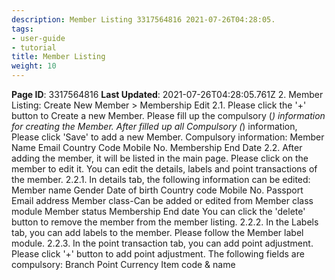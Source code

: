 ```yaml
---
description: Member Listing 3317564816 2021-07-26T04:28:05.
tags:
- user-guide
- tutorial
title: Member Listing
weight: 10
---
```


**Page ID**: 3317564816
**Last Updated**: 2021-07-26T04:28:05.761Z
2. Member Listing: Create New Member > Membership Edit
2.1. Please click the '+' button to Create a new Member.
Please fill up the compulsory (*) information for creating the Member. After filled up all Compulsory (*) information, Please click 'Save' to add a new Member. Compulsory information:
Member Name
Email
Country Code
Mobile No.
Membership End Date
2.2. After adding the member, it will be listed in the main page. Please click on the member to edit it. 
You can edit the details, labels and point transactions of the member.
2.2.1. In details tab, the following information can be edited:
Member name
Gender
Date of birth
Country code
Mobile No.
Passport
Email address
Member class-Can be added or edited from Member class module
Member status
Membership End date
You can click the 'delete' button to remove the member from the member listing.
2.2.2. In the Labels tab, you can add labels to the member. Please follow the Member label module.
2.2.3. In the point transaction tab, you can add point adjustment. 
Please click '+' button to add point adjustment.
The following fields are compulsory:
Branch
Point Currency
Item code & name